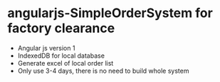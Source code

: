 # angularjs-SimpleOrderSystem for factory clearance

<ul>
    <li>Angular js version 1</li>
    <li>IndexedDB for local database</li>
    <li>Generate excel of local order list</li>
    <li> Only use 3-4 days, there is no need to build whole system</li>
</ul>
